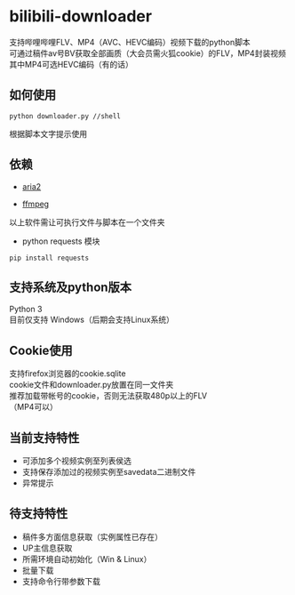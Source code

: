 # bilibili-downloader
支持哔哩哔哩FLV、MP4（AVC、HEVC编码）视频下载的python脚本<br>
可通过稿件av号BV获取全部画质（大会员需火狐cookie）的FLV，MP4封装视频<br>
其中MP4可选HEVC编码（有的话）<br>
## 如何使用
```shell
python downloader.py //shell
```
根据脚本文字提示使用
## 依赖
* [aria2](https://github.com/aria2/aria2)

* [ffmpeg](https://ffmpeg.org/)

以上软件需让可执行文件与脚本在一个文件夹

* python requests 模块
```shell
pip install requests
```
## 支持系统及python版本
Python 3<br>
目前仅支持 Windows（后期会支持Linux系统）
## Cookie使用
支持firefox浏览器的cookie.sqlite<br>
cookie文件和downloader.py放置在同一文件夹<br>
推荐加载带帐号的cookie，否则无法获取480p以上的FLV<br>
（MP4可以）
## 当前支持特性
+ 可添加多个视频实例至列表侯选
+ 支持保存添加过的视频实例至savedata二进制文件
+ 异常提示
## 待支持特性
+ 稿件多方面信息获取（实例属性已存在）
+ UP主信息获取
+ 所需环境自动初始化（Win & Linux）
+ 批量下载
+ 支持命令行带参数下载